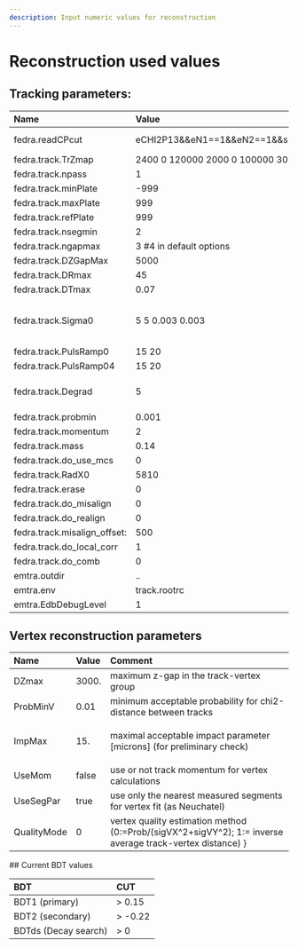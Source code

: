 ```yaml
---
description: Input numeric values for reconstruction
---
```


# Reconstruction used values

## Tracking parameters:

| **Name** | **Value** | Comment |
| :--- | :--- | :--- |
| fedra.readCPcut  | eCHI2P13&&eN1==1&&eN2==1&&s1.eFlag&gt;=0&&s2.eFlag&gt;=0 | Only for data |
| fedra.track.TrZmap  | 2400 0 120000 2000 0 100000 30 |  |
| fedra.track.npass  | 1 |  |
| fedra.track.minPlate |  -999 |  |
| fedra.track.maxPlate |  999 |  |
| fedra.track.refPlate  | 999 |  |
| fedra.track.nsegmin  | 2 |  |
| fedra.track.ngapmax  | 3 \#4 in default options |  |
| fedra.track.DZGapMax |  5000 |  |
| fedra.track.DRmax  | 45 |  |
| fedra.track.DTmax  | 0.07 |  |
| fedra.track.Sigma0 |  5 5 0.003 0.003 | \#FEDRA defaults: 3 3 0.005 0.005 |
| fedra.track.PulsRamp0  | 15 20 |  |
| fedra.track.PulsRamp04  | 15 20 |  |
| fedra.track.Degrad  | 5 | \#FEDRA defaults: 4 |
| fedra.track.probmin  | 0.001 |  |
| fedra.track.momentum  | 2 |  |
| fedra.track.mass  | 0.14 |  |
| fedra.track.do\_use\_mcs  | 0 |  |
| fedra.track.RadX0  | 5810 |  |
| fedra.track.erase  | 0 |  |
| fedra.track.do\_misalign  | 0 |  |
| fedra.track.do\_realign | 0 |  |
| fedra.track.misalign\_offset: | 500 |  |
| fedra.track.do\_local\_corr  | 1 |  |
| fedra.track.do\_comb  | 0 |  |
| emtra.outdir | .. |  |
| emtra.env |  track.rootrc |  |
| emtra.EdbDebugLevel |  1 |  |

## Vertex reconstruction parameters

<table>
  <thead>
    <tr>
      <th style="text-align:left">Name</th>
      <th style="text-align:left">Value</th>
      <th style="text-align:left">Comment</th>
    </tr>
  </thead>
  <tbody>
    <tr>
      <td style="text-align:left">DZmax</td>
      <td style="text-align:left">3000.</td>
      <td style="text-align:left">maximum z-gap in the track-vertex group</td>
    </tr>
    <tr>
      <td style="text-align:left">ProbMinV</td>
      <td style="text-align:left">0.01</td>
      <td style="text-align:left">minimum acceptable probability for chi2-distance between tracks</td>
    </tr>
    <tr>
      <td style="text-align:left">ImpMax</td>
      <td style="text-align:left">15.</td>
      <td style="text-align:left">
        <p></p>
        <p>maximal acceptable impact parameter [microns] (for preliminary check)</p>
      </td>
    </tr>
    <tr>
      <td style="text-align:left">UseMom</td>
      <td style="text-align:left">false</td>
      <td style="text-align:left">use or not track momentum for vertex calculations</td>
    </tr>
    <tr>
      <td style="text-align:left">UseSegPar</td>
      <td style="text-align:left">true</td>
      <td style="text-align:left">use only the nearest measured segments for vertex fit (as Neuchatel)</td>
    </tr>
    <tr>
      <td style="text-align:left">QualityMode</td>
      <td style="text-align:left">0</td>
      <td style="text-align:left">vertex quality estimation method (0:=Prob/(sigVX^2+sigVY^2); 1:= inverse
        average track-vertex distance) }</td>
    </tr>
  </tbody>
</table>## Current BDT values



| BDT | CUT |
| :--- | :--- |
| BDT1 \(primary\)  | &gt; 0.15 |
| BDT2 \(secondary\) | &gt; -0.22 |
| BDTds \(Decay search\) | &gt; 0 |

